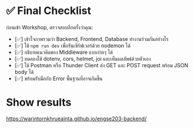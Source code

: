 # ✅ Final Checklist

ก่อนเข้า Workshop, ตรวจสอบอีกครั้งว่าคุณ:

- [✅] เข้าใจภาพรวมว่า Backend, Frontend, Database ทำงานร่วมกันอย่างไร
- [✅] ใช้ `npm run dev` เพื่อรันเซิร์ฟเวอร์ด้วย nodemon ได้
- [✅] อธิบายแนวคิดของ Middleware แบบง่ายๆ ได้
- [✅] ทดลองใช้ dotenv, cors, helmet, joi และเห็นผลลัพธ์ด้วยตัวเอง
- [✅] ใช้ Postman หรือ Thunder Client ส่ง GET และ POST request พร้อม JSON body ได้
- [✅] พร้อมรับมือกับ Error พื้นฐานที่อาจเกิดขึ้น

# Show results
https://warintornkhrueainta.github.io/engse203-backend/
